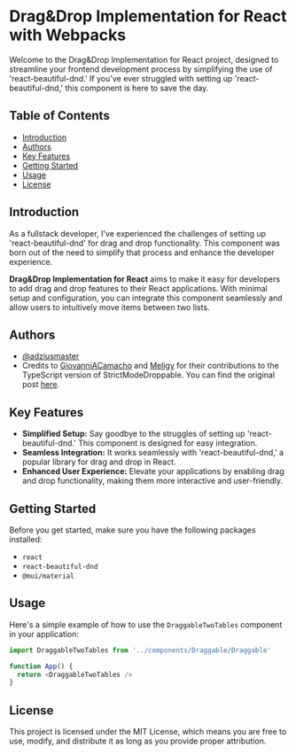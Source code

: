 # Drag&Drop Implementation for React with Webpacks

Welcome to the Drag&Drop Implementation for React project, designed to streamline your frontend development process by simplifying the use of 'react-beautiful-dnd.' If you've ever struggled with setting up 'react-beautiful-dnd,' this component is here to save the day.

## Table of Contents

- [Introduction](#introduction)
- [Authors](#authors)
- [Key Features](#key-features)
- [Getting Started](#getting-started)
- [Usage](#usage)
- [License](#license)

## Introduction

As a fullstack developer, I've experienced the challenges of setting up 'react-beautiful-dnd' for drag and drop functionality. This component was born out of the need to simplify that process and enhance the developer experience.

**Drag&Drop Implementation for React** aims to make it easy for developers to add drag and drop features to their React applications. With minimal setup and configuration, you can integrate this component seamlessly and allow users to intuitively move items between two lists.

## Authors

- [@adziusmaster](https://github.com/adziusmaster)
- Credits to [GiovanniACamacho](https://github.com/GiovanniACamacho) and [Meligy](https://github.com/Meligy) for their contributions to the TypeScript version of StrictModeDroppable. You can find the original post [here](https://github.com/atlassian/react-beautiful-dnd/issues/2399#issuecomment-1175638194).

## Key Features

- **Simplified Setup:** Say goodbye to the struggles of setting up 'react-beautiful-dnd.' This component is designed for easy integration.
- **Seamless Integration:** It works seamlessly with 'react-beautiful-dnd,' a popular library for drag and drop in React.
- **Enhanced User Experience:** Elevate your applications by enabling drag and drop functionality, making them more interactive and user-friendly.

## Getting Started

Before you get started, make sure you have the following packages installed:

- `react`
- `react-beautiful-dnd`
- `@mui/material`

## Usage

Here's a simple example of how to use the `DraggableTwoTables` component in your application:

```javascript
import DraggableTwoTables from '../components/Draggable/Draggable'

function App() {
  return <DraggableTwoTables />
}
```

## License
This project is licensed under the MIT License, which means you are free to use, modify, and distribute it as long as you provide proper attribution.
